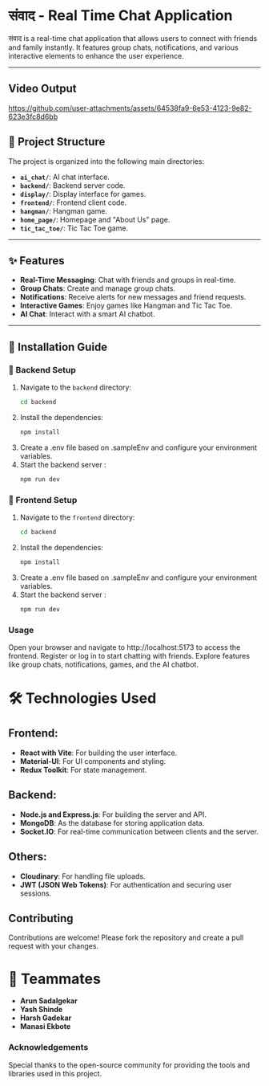 # संवाद - Real Time Chat Application

संवाद is a real-time chat application that allows users to connect with friends and family instantly. It features group chats, notifications, and various interactive elements to enhance the user experience.

---

## Video Output


https://github.com/user-attachments/assets/64538fa9-6e53-4123-9e82-623e3fc8d6bb



## 📁 Project Structure

The project is organized into the following main directories:

- **`ai_chat/`**: AI chat interface.
- **`backend/`**: Backend server code.
- **`display/`**: Display interface for games.
- **`frontend/`**: Frontend client code.
- **`hangman/`**: Hangman game.
- **`home_page/`**: Homepage and "About Us" page.
- **`tic_tac_toe/`**: Tic Tac Toe game.

---

## ✨ Features

- **Real-Time Messaging**: Chat with friends and groups in real-time.
- **Group Chats**: Create and manage group chats.
- **Notifications**: Receive alerts for new messages and friend requests.
- **Interactive Games**: Enjoy games like Hangman and Tic Tac Toe.
- **AI Chat**: Interact with a smart AI chatbot.

---

## 🚀 Installation Guide

### 🔧 Backend Setup

1. Navigate to the `backend` directory:
   ```bash
   cd backend
2.  Install the dependencies:
    ```bash
    npm install
3.  Create a .env file based on .sampleEnv and configure your environment variables.
4.  Start the backend server :
    ```bash
    npm run dev
### 🔧 Frontend Setup
1. Navigate to the `frontend` directory:
   ```bash
   cd backend
2.  Install the dependencies:
    ```bash
    npm install
3.  Create a .env file based on .sampleEnv and configure your environment variables.
4.  Start the backend server :
    ```bash
    npm run dev

### Usage
Open your browser and navigate to http://localhost:5173 to access the frontend.
Register or log in to start chatting with friends.
Explore features like group chats, notifications, games, and the AI chatbot.

# 🛠️ Technologies Used

## Frontend:
- **React with Vite**: For building the user interface.
- **Material-UI**: For UI components and styling.
- **Redux Toolkit**: For state management.

## Backend:
- **Node.js and Express.js**: For building the server and API.
- **MongoDB**: As the database for storing application data.
- **Socket.IO**: For real-time communication between clients and the server.

## Others:
- **Cloudinary**: For handling file uploads.
- **JWT (JSON Web Tokens)**: For authentication and securing user sessions.


## Contributing
Contributions are welcome! Please fork the repository and create a pull request with your changes.

# 👥 Teammates

- **Arun Sadalgekar**
- **Yash Shinde**
- **Harsh Gadekar**
- **Manasi Ekbote**

### Acknowledgements
Special thanks to the open-source community for providing the tools and libraries used in this project.

